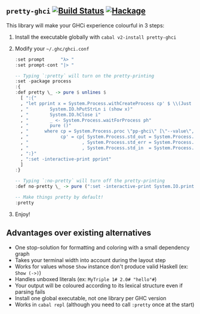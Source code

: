 ## `pretty-ghci` [![Build Status][0]][1] [![Hackage][2]][3]

This library will make your GHCi experience colourful in 3 steps:

  1. Install the executable globally with `cabal v2-install pretty-ghci`

  2. Modify your `~/.ghc/ghci.conf`

     ```haskell
     :set prompt      "λ> "
     :set prompt-cont "|> "

     -- Typing `:pretty` will turn on the pretty-printing
     :set -package process
     :{
     :def pretty \_ -> pure $ unlines $
       [ ":{"
       , "let pprint x = System.Process.withCreateProcess cp' $ \\(Just i) _ _ ph -> do"
       , "        System.IO.hPutStrLn i (show x)"
       , "        System.IO.hClose i"
       , "        _ <- System.Process.waitForProcess ph"
       , "        pure ()"
       , "      where cp = System.Process.proc \"pp-ghci\" [\"--value\", \"--smarter-layout\"]"
       , "            cp' = cp{ System.Process.std_out = System.Process.Inherit"
       , "                    , System.Process.std_err = System.Process.Inherit"
       , "                    , System.Process.std_in  = System.Process.CreatePipe }"
       , ":}"
       , ":set -interactive-print pprint"
       ]
     :}

     -- Typing `:no-pretty` will turn off the pretty-printing
     :def no-pretty \_ -> pure (":set -interactive-print System.IO.print")

     -- Make things pretty by default!
     :pretty
     ```

  3. Enjoy!

## Advantages over existing alternatives

  * One stop-solution for formatting and coloring with a small dependency graph
  * Takes your terminal width into account during the layout step
  * Works for values whose `Show` instance don't produce valid Haskell (ex: `Show (->)`)
  * Handles unboxed literals (ex: `MyTriple 1# 2.0# "hello"#`)
  * Your output will be coloured according to its lexical structure even if parsing fails
  * Install one global executable, not one library per GHC version
  * Works in `cabal repl` (although you need to call `:pretty` once at the start)

[0]: https://travis-ci.org/harpocrates/pretty-ghci.svg?branch=master
[1]: https://travis-ci.org/harpocrates/pretty-ghci
[2]: https://img.shields.io/hackage/v/pretty-ghci.svg
[3]: https://hackage.haskell.org/package/pretty-ghci
